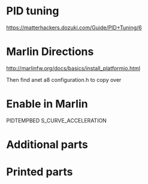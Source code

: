
# PID tuning
https://matterhackers.dozuki.com/Guide/PID+Tuning/6


# Marlin Directions
http://marlinfw.org/docs/basics/install_platformio.html

Then find anet a8 configuration.h to copy over

# Enable in Marlin
PIDTEMPBED
S_CURVE_ACCELERATION


# Additional parts


# Printed parts


